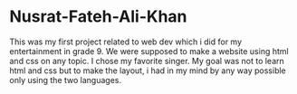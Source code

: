 # Nusrat-Fateh-Ali-Khan


This was my first project related to web dev which i did for my entertainment in grade 9. We were supposed to make a website using html and css on any topic. I chose my favorite singer. 
My goal was not to learn html and css but to make the layout, i had in my mind by any way possible only using the two languages.


